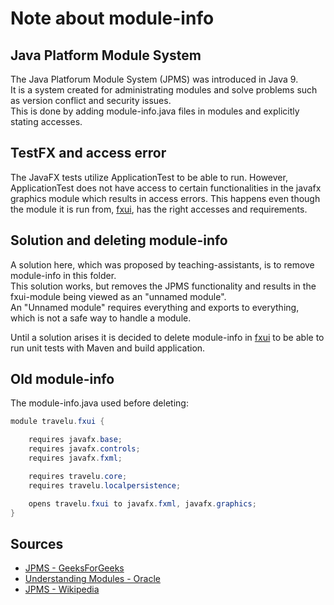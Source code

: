 # Note about module-info

## Java Platform Module System
The Java Platforum Module System (JPMS) was introduced in Java 9.  
It is a system created for administrating modules and solve problems such as version conflict and security issues.  
This is done by adding module-info.java files in modules and explicitly stating accesses.

## TestFX and access error
The JavaFX tests utilize ApplicationTest to be able to run. However, ApplicationTest does not have access to certain functionalities in the javafx graphics module which results in access errors. This happens even though the module it is run from, [fxui](travelu/fxui), has the right accesses and requirements.

## Solution and deleting module-info
A solution here, which was proposed by teaching-assistants, is to remove module-info in this folder.   
This solution works, but removes the JPMS functionality and results in the fxui-module being viewed as an "unnamed module".  
An "Unnamed module" requires everything and exports to everything, which is not a safe way to handle a module.

Until a solution arises it is decided to delete module-info in [fxui](travelu/fxui) to be able to run unit tests with Maven and build application.

## Old module-info
The module-info.java used before deleting:
```java
module travelu.fxui {

    requires javafx.base;
    requires javafx.controls;
    requires javafx.fxml;

    requires travelu.core;
    requires travelu.localpersistence;

    opens travelu.fxui to javafx.fxml, javafx.graphics;
}
```

## Sources
- [JPMS - GeeksForGeeks](https://www.geeksforgeeks.org/jpms-java-platform-module-system/)
- [Understanding Modules - Oracle](https://www.oracle.com/corporate/features/understanding-java-9-modules.html)
- [JPMS - Wikipedia](https://en.wikipedia.org/wiki/Java_Platform_Module_System)
